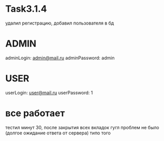 # Task3.1.4
удалил регистрацию, добавил пользователя в бд

# ADMIN 
adminLogin: admin@mail.ru adminPassword: admin

# USER 
userLogin: user@mail.ru userPassword: 1

# все работает
тестил минут 30, после закрытия всех вкладок гугл проблем не было (долгое ожидание ответа от сервера) типо того
